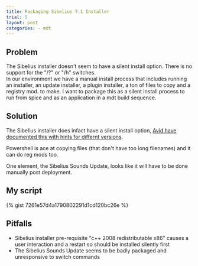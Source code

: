 ```yaml
---
title: Packaging Sibelius 7.1 Installer
trial: 5
layout: post
categories: - mdt
---
```


## Problem

The Sibelius installer doesn't seem to have a silent install option.  There is no support for the "/?" or "/h" switches.  
In our environment we have a manual install process that includes running an installer, an update installer, a plugin installer, a ton of files to copy and a registry mod. to make.  I want to package this as a silent install process to run from spice and as an application in a mdt build sequence.

## Solution

The Sibelius installer does infact have a silent install option, [Avid have documented this with hints for differnt versions](http://avid.force.com/pkb/articles/en_US/how_to/en396971).

Powershell is ace at copying files (that don't have too long filenames) and it can do reg mods too.

One element, the Sibelius Sounds Update, looks like it will have to be done manually post deployment.

## My script

{% gist  7261e57d4a1790802291d1cd120bc26e %}

## Pitfalls

  - Sibelius installer pre-requisite "c++ 2008 redistributable x86" causes a user interaction and a restart so should be installed silently first
  - The Sibelius Sounds Update seems to be badly packaged and unresponsive to switch commands
